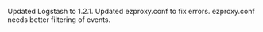 Updated Logstash to 1.2.1.
Updated ezproxy.conf to fix errors.
ezproxy.conf needs better filtering of events.

